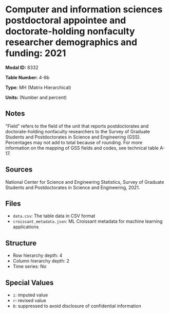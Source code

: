 # Computer and information sciences postdoctoral appointee and doctorate-holding nonfaculty researcher demographics and funding: 2021

**Modal ID:** 8332

**Table Number:** 4-8b

**Type:** MH (Matrix Hierarchical)

**Units:** (Number and percent)

## Notes

"Field" refers to the field of the unit that reports postdoctorates and doctorate-holding nonfaculty researchers to the Survey of Graduate Students and Postdoctorates in Science and Engineering (GSS). Percentages may not add to total because of rounding. For more information on the mapping of GSS fields and codes, see technical table A-17.

## Sources

National Center for Science and Engineering Statistics, Survey of Graduate Students and Postdoctorates in Science and Engineering, 2021.

## Files

- `data.csv`: The table data in CSV format
- `croissant_metadata.json`: ML Croissant metadata for machine learning applications

## Structure

- Row hierarchy depth: 4
- Column hierarchy depth: 2
- Time series: No

## Special Values

- `i`: imputed value
- `r`: revised value
- `D`: suppressed to avoid disclosure of confidential information
